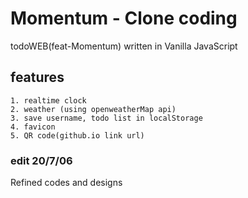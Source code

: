 # Momentum - Clone coding

todoWEB(feat-Momentum) written in Vanilla JavaScript

## features
	1. realtime clock
	2. weather (using openweatherMap api)
	3. save username, todo list in localStorage 
	4. favicon
	5. QR code(github.io link url)


### edit 20/7/06

Refined codes and designs
